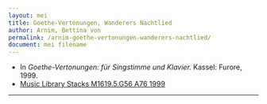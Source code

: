 ```yaml
---
layout: mei
title: Goethe-Vertonungen, Wanderers Nachtlied
author: Arnim, Bettina von
permalink: /arnim-goethe-vertonungen-wanderers-nachtlied/
document: mei filename
---
```


- In *Goethe-Vertonungen: für Singstimme und Klavier.* Kassel: Furore, 1999.
- <a href="https://tufts-primo.hosted.exlibrisgroup.com/permalink/f/bnf7qa/01TUN_ALMA2194665740003851" target="_blank">Music Library Stacks M1619.5.G56 A76 1999</a>

---

